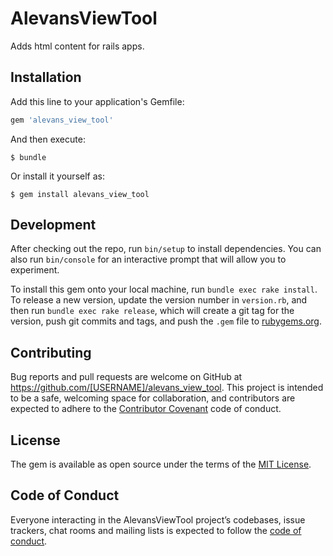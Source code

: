 # AlevansViewTool

Adds html content for rails apps.

## Installation

Add this line to your application's Gemfile:

```ruby
gem 'alevans_view_tool'
```

And then execute:

    $ bundle

Or install it yourself as:

    $ gem install alevans_view_tool

## Development

After checking out the repo, run `bin/setup` to install dependencies. You can also run `bin/console` for an interactive prompt that will allow you to experiment.

To install this gem onto your local machine, run `bundle exec rake install`. To release a new version, update the version number in `version.rb`, and then run `bundle exec rake release`, which will create a git tag for the version, push git commits and tags, and push the `.gem` file to [rubygems.org](https://rubygems.org).

## Contributing

Bug reports and pull requests are welcome on GitHub at https://github.com/[USERNAME]/alevans_view_tool. This project is intended to be a safe, welcoming space for collaboration, and contributors are expected to adhere to the [Contributor Covenant](http://contributor-covenant.org) code of conduct.

## License

The gem is available as open source under the terms of the [MIT License](https://opensource.org/licenses/MIT).

## Code of Conduct

Everyone interacting in the AlevansViewTool project’s codebases, issue trackers, chat rooms and mailing lists is expected to follow the [code of conduct](https://github.com/[USERNAME]/alevans_view_tool/blob/master/CODE_OF_CONDUCT.md).
